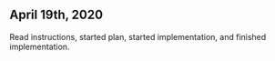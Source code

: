 ## April 19th, 2020
Read instructions, started plan, started implementation, and finished implementation.